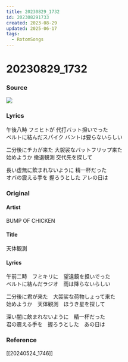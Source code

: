 ```yaml
---
title: 20230829_1732
id: 202308291733
created: 2023-08-29
updated: 2025-06-17
tags:
  - RotomSongs
---
```

# 20230829_1732

### Source

![](https://x.com/Starlystrongest/status/1696440769434075450)

### Lyrics

午後八時 フミヒトが 代打バット担いでった  
ベルトに結んだスパイク バントは要らないらしい  

二分後にチカが来た 大袈裟なバットフリップ来た  
始めようか 撤退観測 交代先を探して  

長い虚無に飲まれないように 精一杯だった  
オバの震える手を 握ろうとした アレの日は︎  

### Original

#### Artist

BUMP OF CHICKEN

#### Title

天体観測

#### Lyrics

午前二時　フミキリに　望遠鏡を担いでった  
ベルトに結んだラジオ　雨は降らないらしい  
  
二分後に君が来た　大袈裟な荷物しょって来た  
始めようか　天体観測　ほうき星を探して  
  
深い闇に飲まれないように　精一杯だった  
君の震える手を　握ろうとした　あの日は 

### Reference

[[20240524_1746]]
